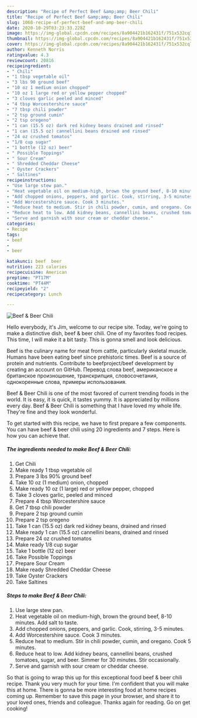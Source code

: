 ```yaml
---
description: "Recipe of Perfect Beef &amp;amp; Beer Chili"
title: "Recipe of Perfect Beef &amp;amp; Beer Chili"
slug: 1068-recipe-of-perfect-beef-and-amp-beer-chili
date: 2020-10-29T03:23:33.228Z
image: https://img-global.cpcdn.com/recipes/8a904421b162431f/751x532cq70/beef-beer-chili-recipe-main-photo.jpg
thumbnail: https://img-global.cpcdn.com/recipes/8a904421b162431f/751x532cq70/beef-beer-chili-recipe-main-photo.jpg
cover: https://img-global.cpcdn.com/recipes/8a904421b162431f/751x532cq70/beef-beer-chili-recipe-main-photo.jpg
author: Kenneth Norris
ratingvalue: 4.3
reviewcount: 20816
recipeingredient:
- " Chili"
- "1 tbsp vegetable oil"
- "3 lbs 90 ground beef"
- "10 oz 1 medium onion chopped"
- "10 oz 1 large red or yellow pepper chopped"
- "3 cloves garlic peeled and minced"
- "4 tbsp Worcestershire sauce"
- "7 tbsp chili powder"
- "2 tsp ground cumin"
- "2 tsp oregeno"
- "1 can (15.5 oz) dark red kidney beans drained and rinsed"
- "1 can (15.5 oz) cannellini beans drained and rinsed"
- "24 oz crushed tomatos"
- "1/8 cup sugar"
- "1 bottle (12 oz) beer"
- " Possible Toppings"
- " Sour Cream"
- " Shredded Cheddar Cheese"
- " Oyster Crackers"
- " Saltines"
recipeinstructions:
- "Use large stew pan."
- "Heat vegetable oil on medium-high, brown the ground beef, 8-10 minutes. Add salt to taste."
- "Add chopped onions, peppers, and garlic. Cook, stirring, 3-5 minutes."
- "Add Worcestershire sauce. Cook 3 minutes."
- "Reduce heat to medium. Stir in chili powder, cumin, and oregano. Cook 5 minutes."
- "Reduce heat to low. Add kidney beans, cannellini beans, crushed tomatoes, sugar, and beer. Simmer for 30 minutes. Stir occasionally."
- "Serve and garnish with sour cream or cheddar cheese."
categories:
- Recipe
tags:
- beef
- 
- beer

katakunci: beef  beer 
nutrition: 223 calories
recipecuisine: American
preptime: "PT17M"
cooktime: "PT44M"
recipeyield: "2"
recipecategory: Lunch

---
```



![Beef &amp; Beer Chili](https://img-global.cpcdn.com/recipes/8a904421b162431f/751x532cq70/beef-beer-chili-recipe-main-photo.jpg)

Hello everybody, it's Jim, welcome to our recipe site. Today, we're going to make a distinctive dish, beef &amp; beer chili. One of my favorites food recipes. This time, I will make it a bit tasty. This is gonna smell and look delicious.

Beef is the culinary name for meat from cattle, particularly skeletal muscle. Humans have been eating beef since prehistoric times. Beef is a source of protein and nutrients. Contribute to beefproject/beef development by creating an account on GitHub. Перевод слова beef, американское и британское произношение, транскрипция, словосочетания, однокоренные слова, примеры использования.

Beef &amp; Beer Chili is one of the most favored of current trending foods in the world. It is easy, it is quick, it tastes yummy. It is appreciated by millions every day. Beef &amp; Beer Chili is something that I have loved my whole life. They're fine and they look wonderful.


To get started with this recipe, we have to first prepare a few components. You can have beef &amp; beer chili using 20 ingredients and 7 steps. Here is how you can achieve that.

<!--inarticleads1-->

##### The ingredients needed to make Beef &amp; Beer Chili:

1. Get  Chili
1. Make ready 1 tbsp vegetable oil
1. Prepare 3 lbs 90% ground beef
1. Take 10 oz (1 medium) onion, chopped
1. Make ready 10 oz (1 large) red or yellow pepper, chopped
1. Take 3 cloves garlic, peeled and minced
1. Prepare 4 tbsp Worcestershire sauce
1. Get 7 tbsp chili powder
1. Prepare 2 tsp ground cumin
1. Prepare 2 tsp oregeno
1. Take 1 can (15.5 oz) dark red kidney beans, drained and rinsed
1. Make ready 1 can (15.5 oz) cannellini beans, drained and rinsed
1. Prepare 24 oz crushed tomatos
1. Make ready 1/8 cup sugar
1. Take 1 bottle (12 oz) beer
1. Take  Possible Toppings
1. Prepare  Sour Cream
1. Make ready  Shredded Cheddar Cheese
1. Take  Oyster Crackers
1. Take  Saltines




<!--inarticleads2-->

##### Steps to make Beef &amp; Beer Chili:

1. Use large stew pan.
1. Heat vegetable oil on medium-high, brown the ground beef, 8-10 minutes. Add salt to taste.
1. Add chopped onions, peppers, and garlic. Cook, stirring, 3-5 minutes.
1. Add Worcestershire sauce. Cook 3 minutes.
1. Reduce heat to medium. Stir in chili powder, cumin, and oregano. Cook 5 minutes.
1. Reduce heat to low. Add kidney beans, cannellini beans, crushed tomatoes, sugar, and beer. Simmer for 30 minutes. Stir occasionally.
1. Serve and garnish with sour cream or cheddar cheese.




So that is going to wrap this up for this exceptional food beef &amp; beer chili recipe. Thank you very much for your time. I'm confident that you will make this at home. There is gonna be more interesting food at home recipes coming up. Remember to save this page in your browser, and share it to your loved ones, friends and colleague. Thanks again for reading. Go on get cooking!
